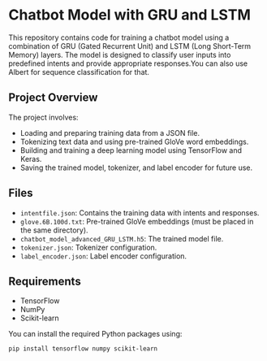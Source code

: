 # Chatbot Model with GRU and LSTM

This repository contains code for training a chatbot model using a combination of GRU (Gated Recurrent Unit) and LSTM (Long Short-Term Memory) layers. The model is designed to classify user inputs into predefined intents and provide appropriate responses.You can also use Albert for sequence classification for that.

## Project Overview

The project involves:
- Loading and preparing training data from a JSON file.
- Tokenizing text data and using pre-trained GloVe word embeddings.
- Building and training a deep learning model using TensorFlow and Keras.
- Saving the trained model, tokenizer, and label encoder for future use.

## Files

- `intentfile.json`: Contains the training data with intents and responses.
- `glove.6B.100d.txt`: Pre-trained GloVe embeddings (must be placed in the same directory).
- `chatbot_model_advanced_GRU_LSTM.h5`: The trained model file.
- `tokenizer.json`: Tokenizer configuration.
- `label_encoder.json`: Label encoder configuration.

## Requirements

- TensorFlow
- NumPy
- Scikit-learn

You can install the required Python packages using:

```bash
pip install tensorflow numpy scikit-learn

